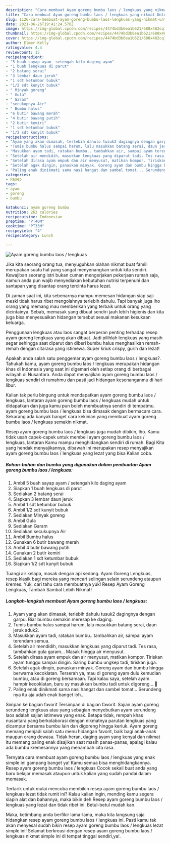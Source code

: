 ```yaml
---
description: "Cara membuat Ayam goreng bumbu laos / lengkuas yang nikmat Untuk Jualan"
title: "Cara membuat Ayam goreng bumbu laos / lengkuas yang nikmat Untuk Jualan"
slug: 1126-cara-membuat-ayam-goreng-bumbu-laos-lengkuas-yang-nikmat-untuk-jualan
date: 2021-06-26T19:41:24.570Z
image: https://img-global.cpcdn.com/recipes/4474bd3b6ea1b621/680x482cq70/ayam-goreng-bumbu-laos-lengkuas-foto-resep-utama.jpg
thumbnail: https://img-global.cpcdn.com/recipes/4474bd3b6ea1b621/680x482cq70/ayam-goreng-bumbu-laos-lengkuas-foto-resep-utama.jpg
cover: https://img-global.cpcdn.com/recipes/4474bd3b6ea1b621/680x482cq70/ayam-goreng-bumbu-laos-lengkuas-foto-resep-utama.jpg
author: Elmer Kelly
ratingvalue: 4.4
reviewcount: 15
recipeingredient:
- "5 buah sayap ayam  setengah kilo daging ayam"
- "1 buah lengkuas di parut"
- "2 batang serai"
- "3 lembar daun jeruk"
- "1 sdt ketumbar bubuk"
- "1/2 sdt kunyit bubuk"
- " Minyak goreng"
- " Gula"
- " Garam"
- "secukupnya Air"
- " Bumbu halus"
- "6 butir bawang merah"
- "4 butir bawang putih"
- "2 butir kemiri"
- "1 sdt ketumbar bubuk"
- "1/2 sdt kunyit bubuk"
recipeinstructions:
- "Ayam yang akan dimasak, terlebih dahulu tusuk2 dagingnya dengan garpu. Biar bumbu semakin meresap ke daging."
- "Tumis bumbu halus sampai harum, lalu masukkan batang serai, daun jeruk aduk2."
- "Masukkan ayam tadi, ratakan bumbu.. tambahkan air, sampai ayam terendam semua."
- "Setelah air mendidih, masukkan lengkuas yang diparut tadi. Tes rasa, tambahkan gula garam... Masak hingga air menyusut."
- "Setelah dirasa ayam empuk dan air menyusut, matikan kompor. Tiriskan ayam tunggu sampai dingin. Saring bumbu ungkep tadi, tiriskan juga."
- "Setelah agak dingin, panaskan minyak. Goreng ayam dan bumbu hingga berwarna kecoklatan. Terserah ya, mau di goreng ayam dulu kemudian bumbu, atau di goreng bersamaan. Tapi kalau saya, setelah ayam hampir kecoklatan, baru sy masukkan bumbu tadi untuk digoreng... 🤭"
- "Paling enak dinikmati sama nasi hangat dan sambel tomat... Serundeng nya itu aja udah enak banget loh..."
categories:
- Resep
tags:
- ayam
- goreng
- bumbu

katakunci: ayam goreng bumbu 
nutrition: 263 calories
recipecuisine: Indonesian
preptime: "PT40M"
cooktime: "PT33M"
recipeyield: "4"
recipecategory: Lunch

---
```



![Ayam goreng bumbu laos / lengkuas](https://img-global.cpcdn.com/recipes/4474bd3b6ea1b621/680x482cq70/ayam-goreng-bumbu-laos-lengkuas-foto-resep-utama.jpg)

Jika kita seorang orang tua, menyuguhkan olahan nikmat buat famili merupakan suatu hal yang sangat menyenangkan untuk kita sendiri. Kewajiban seorang istri bukan cuman mengerjakan pekerjaan rumah saja, namun anda pun wajib menyediakan kebutuhan nutrisi terpenuhi dan santapan yang disantap orang tercinta harus lezat.

Di zaman  saat ini, kita sebenarnya mampu memesan hidangan siap saji meski tidak harus ribet mengolahnya terlebih dahulu. Tapi banyak juga lho orang yang memang mau memberikan yang terbaik untuk orang yang dicintainya. Sebab, memasak yang dibuat sendiri jauh lebih higienis dan kita juga bisa menyesuaikan hidangan tersebut sesuai makanan kesukaan keluarga. 

Penggunaan lengkuas atau laos sangat berperan penting terhadap resep ayam goreng lengkuas yang akan dibuat. Jadi pilihlah lengkuas yang masih segar sehingga saat diparut dan diberi bumbu halus menghasilkan remah-remah dengan citarasa yang istimewa. Super kriuk crispy, gurih dan lezat!

Apakah anda salah satu penggemar ayam goreng bumbu laos / lengkuas?. Tahukah kamu, ayam goreng bumbu laos / lengkuas merupakan hidangan khas di Indonesia yang saat ini digemari oleh setiap orang di berbagai wilayah di Nusantara. Anda dapat menyajikan ayam goreng bumbu laos / lengkuas sendiri di rumahmu dan pasti jadi hidangan kesenanganmu di hari libur.

Kalian tak perlu bingung untuk mendapatkan ayam goreng bumbu laos / lengkuas, lantaran ayam goreng bumbu laos / lengkuas mudah untuk didapatkan dan juga kamu pun boleh membuatnya sendiri di tempatmu. ayam goreng bumbu laos / lengkuas bisa dimasak dengan bermacam cara. Sekarang ada banyak banget cara kekinian yang membuat ayam goreng bumbu laos / lengkuas semakin nikmat.

Resep ayam goreng bumbu laos / lengkuas juga mudah dibikin, lho. Kamu tidak usah capek-capek untuk membeli ayam goreng bumbu laos / lengkuas, lantaran Kamu mampu menghidangkan sendiri di rumah. Bagi Kita yang hendak menyajikannya, dibawah ini merupakan resep menyajikan ayam goreng bumbu laos / lengkuas yang lezat yang bisa Kalian coba.

<!--inarticleads1-->

##### Bahan-bahan dan bumbu yang digunakan dalam pembuatan Ayam goreng bumbu laos / lengkuas:

1. Ambil 5 buah sayap ayam / setengah kilo daging ayam
1. Siapkan 1 buah lengkuas di parut
1. Sediakan 2 batang serai
1. Siapkan 3 lembar daun jeruk
1. Ambil 1 sdt ketumbar bubuk
1. Ambil 1/2 sdt kunyit bubuk
1. Sediakan  Minyak goreng
1. Ambil  Gula
1. Sediakan  Garam
1. Sediakan secukupnya Air
1. Ambil  Bumbu halus
1. Gunakan 6 butir bawang merah
1. Ambil 4 butir bawang putih
1. Gunakan 2 butir kemiri
1. Sediakan 1 sdt ketumbar bubuk
1. Siapkan 1/2 sdt kunyit bubuk


Tuangi air kelapa, masak dengan api sedang. Ayam Goreng Lengkuas, resep klasik bagi mereka yang mencari selingan selain serundeng ataupun kremes. Yuk, cari tahu cara membuatnya yuk! Resep Ayam Goreng Lengkuas, Tambah Sambal Lebih Nikmat! 

<!--inarticleads2-->

##### Langkah-langkah membuat Ayam goreng bumbu laos / lengkuas:

1. Ayam yang akan dimasak, terlebih dahulu tusuk2 dagingnya dengan garpu. Biar bumbu semakin meresap ke daging.
1. Tumis bumbu halus sampai harum, lalu masukkan batang serai, daun jeruk aduk2.
1. Masukkan ayam tadi, ratakan bumbu.. tambahkan air, sampai ayam terendam semua.
1. Setelah air mendidih, masukkan lengkuas yang diparut tadi. Tes rasa, tambahkan gula garam... Masak hingga air menyusut.
1. Setelah dirasa ayam empuk dan air menyusut, matikan kompor. Tiriskan ayam tunggu sampai dingin. Saring bumbu ungkep tadi, tiriskan juga.
1. Setelah agak dingin, panaskan minyak. Goreng ayam dan bumbu hingga berwarna kecoklatan. Terserah ya, mau di goreng ayam dulu kemudian bumbu, atau di goreng bersamaan. Tapi kalau saya, setelah ayam hampir kecoklatan, baru sy masukkan bumbu tadi untuk digoreng... 🤭
1. Paling enak dinikmati sama nasi hangat dan sambel tomat... Serundeng nya itu aja udah enak banget loh...


Simpan ke bagian favorit Tersimpan di bagian favorit. Sajian ayam goreng serundeng lengkuas atau yang sebagian menyebutkan ayam serundeng laos adalah sajian istimewa yang enak. Betapa tidak, rempah khas nusantara yang berkolaborasi dengan nikmatnya parutan lengkuas yang dicampur bersama bumbu lain dan digoreng hingga keriuk. Ayam goreng memang menjadi salah satu menu hidangan favorit, baik bagi anak-anak maupun orang dewasa. Tidak heran, daging ayam yang kenyal dan nikmat itu memang paling enak disajikan saat masih panas-panas, apalagi kalau ada bumbu kremesannya yang menambah cita rasa. 

Ternyata cara membuat ayam goreng bumbu laos / lengkuas yang enak simple ini gampang banget ya! Kamu semua bisa menghidangkannya. Resep ayam goreng bumbu laos / lengkuas Cocok sekali buat anda yang baru belajar memasak ataupun untuk kalian yang sudah pandai dalam memasak.

Tertarik untuk mulai mencoba membikin resep ayam goreng bumbu laos / lengkuas lezat tidak rumit ini? Kalau kalian ingin, mending kamu segera siapin alat dan bahannya, maka bikin deh Resep ayam goreng bumbu laos / lengkuas yang lezat dan tidak ribet ini. Betul-betul mudah kan. 

Maka, ketimbang anda berfikir lama-lama, maka kita langsung saja hidangkan resep ayam goreng bumbu laos / lengkuas ini. Pasti kamu tak akan menyesal sudah bikin resep ayam goreng bumbu laos / lengkuas lezat simple ini! Selamat berkreasi dengan resep ayam goreng bumbu laos / lengkuas nikmat simple ini di tempat tinggal sendiri,ya!.

